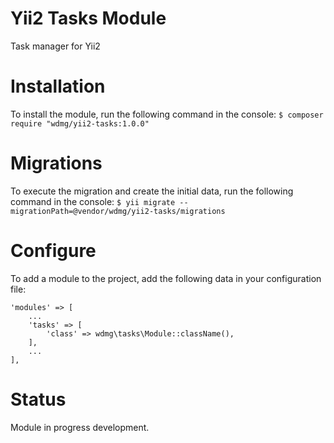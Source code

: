 # Yii2 Tasks Module
Task manager for Yii2

# Installation
To install the module, run the following command in the console:
`$ composer require "wdmg/yii2-tasks:1.0.0"`

# Migrations
To execute the migration and create the initial data, run the following command in the console:
`$ yii migrate --migrationPath=@vendor/wdmg/yii2-tasks/migrations`

# Configure
To add a module to the project, add the following data in your configuration file:

    'modules' => [
        ...
        'tasks' => [
            'class' => wdmg\tasks\Module::className(),
        ],
        ...
    ],

# Status
Module in progress development.